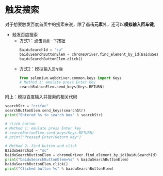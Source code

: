 # 触发搜索

对于想要触发百度首页中的搜索来说，除了**点击元素**外，还可以**模拟输入回车键**。

* 触发百度搜索
  * 方式1：点击`百度一下`按钮
    ```python
    BaiduSearchId = "su"
    baiduSearchButtonElem = chromeDriver.find_element_by_id(BaiduSearchId)
    baiduSearchButtonElem.click()
    ```
  * 方式2：模拟输入`回车键`
    ```python
    from selenium.webdriver.common.keys import Keys
    # Method 1: emulate press Enter key
    searchButtonElem.send_keys(Keys.RETURN)
    ```

附上：模拟百度输入并搜索的相关代码

```python
searchStr = "crifan"
searchButtonElem.send_keys(searchStr)
print("Entered %s to search box" % searchStr)

# click button
# Method 1: emulate press Enter key
# searchButtonElem.send_keys(Keys.RETURN)
# print("Pressed Enter/Return key")

# Method 2: find button and click
BaiduSearchId = "su"
baiduSearchButtonElem = chromeDriver.find_element_by_id(BaiduSearchId)
print("baiduSearchButtonElem=%s" % baiduSearchButtonElem)
baiduSearchButtonElem.click()
print("Clicked button %s" % baiduSearchButtonElem)
```
